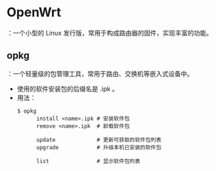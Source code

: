 # OpenWrt

：一个小型的 Linux 发行版，常用于构成路由器的固件，实现丰富的功能。

## opkg

：一个轻量级的包管理工具，常用于路由、交换机等嵌入式设备中。
- 使用的软件安装包的后缀名是 .ipk 。
- 用法：
    ```
    $ opkg
          install <name>.ipk # 安装软件包
          remove <name>.ipk  # 卸载软件包

          update             # 更新可获取的软件包列表
          upgrade            # 升级本机已安装的软件包

          list               # 显示软件包列表
    ```
